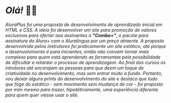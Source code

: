 # *Olá!* 👋🏻

*AluraPlus foi uma proposta de desenvolvimento de aprendizado inicial em HTML e CSS. A ideia foi desenvolver um site para promoção de valores exclusivos para ofertar aos assinantes o **"Combo+"**, o pacote para assinatura do Alura+ com o Aluralíngua por um preço atraente. A proposta desenvolvida pelos instrutores foi praticamente um site estático, até porque o desenvolvimento é para iniciantes, então não convém tornar mais complexo para quem está aprendendo as ferramentas pela possibilidade de dificultar e retardar o processo de aprendizagem. Ao final dos cursos os intrutores até encorajam as pessoas para que deem um toque de criatividade no desenvolvimento, mas sem entrar muito a fundo. Portanto, vou deixar alguns prints do desenvolvimento do site e destaco que tudo que foge do estático - sem movimento sem mudança de cor - foi proposto por mim mesmo para trazer, hipotéticamente, uma experiência diferente para quem quer viesse usar o site.*
<img src="" alt="">
